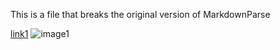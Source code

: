 This is a file that breaks the original version of MarkdownParse

[link1](https://en.wikipedia.org/wiki/Trollface)
![image1](https://interactive-examples.mdn.mozilla.net/media/cc0-images/grapefruit-slice-332-332.jpg)
